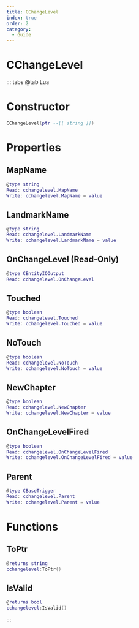```yaml
---
title: CChangeLevel
index: true
order: 2
category:
  - Guide
---
```


# CChangeLevel

::: tabs
@tab Lua
# Constructor
```lua
CChangeLevel(ptr --[[ string ]])
```
# Properties
## MapName 
```lua
@type string
Read: cchangelevel.MapName
Write: cchangelevel.MapName = value
```
## LandmarkName 
```lua
@type string
Read: cchangelevel.LandmarkName
Write: cchangelevel.LandmarkName = value
```
## OnChangeLevel (Read-Only)
```lua
@type CEntityIOOutput
Read: cchangelevel.OnChangeLevel
```
## Touched 
```lua
@type boolean
Read: cchangelevel.Touched
Write: cchangelevel.Touched = value
```
## NoTouch 
```lua
@type boolean
Read: cchangelevel.NoTouch
Write: cchangelevel.NoTouch = value
```
## NewChapter 
```lua
@type boolean
Read: cchangelevel.NewChapter
Write: cchangelevel.NewChapter = value
```
## OnChangeLevelFired 
```lua
@type boolean
Read: cchangelevel.OnChangeLevelFired
Write: cchangelevel.OnChangeLevelFired = value
```
## Parent 
```lua
@type CBaseTrigger
Read: cchangelevel.Parent
Write: cchangelevel.Parent = value
```
# Functions
## ToPtr
```lua
@returns string
cchangelevel:ToPtr()
```
## IsValid
```lua
@returns bool
cchangelevel:IsValid()
```

:::